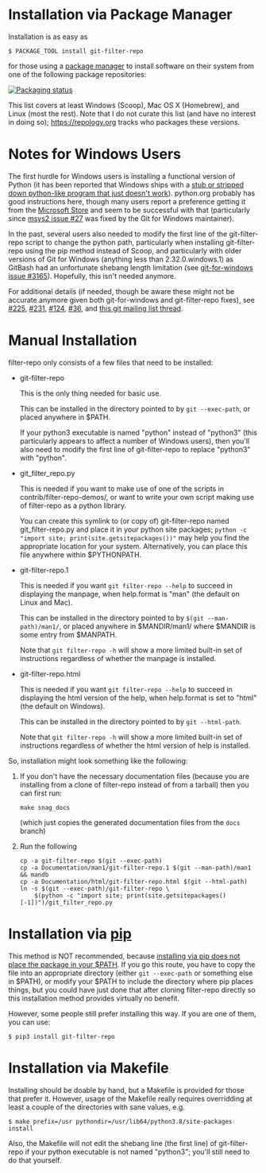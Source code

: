 # Installation via Package Manager

Installation is as easy as

    $ PACKAGE_TOOL install git-filter-repo

for those using a [package
manager](https://alternativeto.net/software/yellowdog-updater-modified/?license=opensource)
to install software on their system from one of the following package
repositories:

[![Packaging status](https://repology.org/badge/vertical-allrepos/git-filter-repo.svg)](https://repology.org/project/git-filter-repo/versions)

This list covers at least Windows (Scoop), Mac OS X (Homebrew), and
Linux (most the rest).  Note that I do not curate this list (and have
no interest in doing so); https://repology.org tracks who packages
these versions.


# Notes for Windows Users

The first hurdle for Windows users is installing a functional version
of Python (it has been reported that Windows ships with a [stub or
stripped down python-like program that just doesn't
work](https://github.com/newren/git-filter-repo/issues/36#issuecomment-568933825)).
python.org probably has good instructions here, though many users
report a preference getting it from the [Microsoft
Store](https://docs.microsoft.com/en-us/windows/python/beginners) and
seem to be successful with that (particularly since [msys2 issue
#27](https://github.com/msys2/msys2-runtime/pull/27) was fixed by the
Git for Windows maintainer).

In the past, several users also needed to modify the first line of the
git-filter-repo script to change the python path, particularly when
installing git-filter-repo using the pip method instead of Scoop, and
particularly with older versions of Git for Windows (anything less
than 2.32.0.windows.1) as GitBash had an unfortunate shebang length
limitation (see [git-for-windows issue
#3165](https://github.com/git-for-windows/git/pull/3165)).  Hopefully,
this isn't needed anymore.

For additional details (if needed, though be aware these might not be
accurate anymore given both git-for-windows and git-filter-repo
fixes), see
[#225](https://github.com/newren/git-filter-repo/pull/225),
[#231](https://github.com/newren/git-filter-repo/pull/231),
[#124](https://github.com/newren/git-filter-repo/issues/124),
[#36](https://github.com/newren/git-filter-repo/issues/36), and [this
git mailing list
thread](https://lore.kernel.org/git/nycvar.QRO.7.76.6.2004251610300.18039@tvgsbejvaqbjf.bet/).


# Manual Installation

filter-repo only consists of a few files that need to be installed:

  * git-filter-repo

    This is the only thing needed for basic use.

    This can be installed in the directory pointed to by `git --exec-path`,
    or placed anywhere in $PATH.

    If your python3 executable is named "python" instead of "python3"
    (this particularly appears to affect a number of Windows users),
    then you'll also need to modify the first line of git-filter-repo
    to replace "python3" with "python".

  * git_filter_repo.py

    This is needed if you want to make use of one of the scripts in
    contrib/filter-repo-demos/, or want to write your own script making use
    of filter-repo as a python library.

    You can create this symlink to (or copy of) git-filter-repo named
    git_filter-repo.py and place it in your python site packages; `python
    -c "import site; print(site.getsitepackages())"` may help you find the
    appropriate location for your system.  Alternatively, you can place
    this file anywhere within $PYTHONPATH.

  * git-filter-repo.1

    This is needed if you want `git filter-repo --help` to succeed in
    displaying the manpage, when help.format is "man" (the default on Linux
    and Mac).

    This can be installed in the directory pointed to by `$(git
    --man-path)/man1/`, or placed anywhere in $MANDIR/man1/ where $MANDIR
    is some entry from $MANPATH.

    Note that `git filter-repo -h` will show a more limited built-in set of
    instructions regardless of whether the manpage is installed.

  * git-filter-repo.html

    This is needed if you want `git filter-repo --help` to succeed in
    displaying the html version of the help, when help.format is set to
    "html" (the default on Windows).

    This can be installed in the directory pointed to by `git --html-path`.

    Note that `git filter-repo -h` will show a more limited built-in set of
    instructions regardless of whether the html version of help is
    installed.

So, installation might look something like the following:

1. If you don't have the necessary documentation files (because you
   are installing from a clone of filter-repo instead of from a
   tarball) then you can first run:

   `make snag_docs`

   (which just copies the generated documentation files from the
   `docs` branch)

2. Run the following

   ```
   cp -a git-filter-repo $(git --exec-path)
   cp -a Documentation/man1/git-filter-repo.1 $(git --man-path)/man1 && mandb
   cp -a Documentation/html/git-filter-repo.html $(git --html-path)
   ln -s $(git --exec-path)/git-filter-repo \
       $(python -c "import site; print(site.getsitepackages()[-1])")/git_filter_repo.py
   ```

# Installation via [pip](https://pip.pypa.io/)

This method is NOT recommended, because [installing via pip does not
place the package in your
$PATH](https://stackoverflow.com/questions/35898734/pip-installs-packages-successfully-but-executables-not-found-from-command-line).
If you go this route, you have to copy the file into an appropriate
directory (either `git --exec-path` or something else in $PATH), or
modify your $PATH to include the directory where pip places things,
but you could have just done that after cloning filter-repo directly
so this installation method provides virtually no benefit.

However, some people still prefer installing this way.  If you are
one of them, you can use:

    $ pip3 install git-filter-repo


# Installation via Makefile

Installing should be doable by hand, but a Makefile is provided for those
that prefer it.  However, usage of the Makefile really requires overridding
at least a couple of the directories with sane values, e.g.

    $ make prefix=/usr pythondir=/usr/lib64/python3.8/site-packages install

Also, the Makefile will not edit the shebang line (the first line) of
git-filter-repo if your python executable is not named "python3";
you'll still need to do that yourself.
